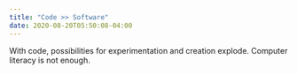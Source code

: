 ```yaml
---
title: "Code >> Software"
date: 2020-08-20T05:50:08-04:00
---
```


With code, possibilities for experimentation and creation explode.
Computer literacy is not enough.
<!--more-->
